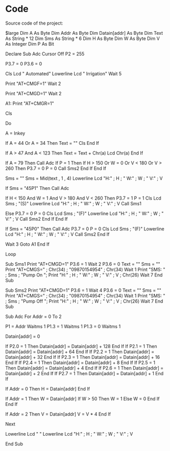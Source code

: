 Code
====

Source code of the project:



$large
Dim A As Byte
Dim Addr As Byte
Dim Datain[addr] As Byte
Dim Text As String * 12
Dim Sms As String * 6
Dim H As Byte
Dim W As Byte
Dim V As Integer
Dim P As Bit

Declare Sub Adc
Cursor Off
P2 = 255

P3.7 = 0
P3.6 = 0

Cls
Lcd "   Automated"
Lowerline
Lcd "   Irrigation"
Wait 5

Print "AT+CMGF=1"
Wait 2

Print "AT+CMGD=1"
Wait 2

A1:
Print "AT+CMGR=1"

Cls

Do

A = Inkey

If A = 44 Or A = 34 Then
Text = ""
Cls
End If

If A > 47 And A < 123 Then
Text = Text + Chr(a)
Lcd Chr(a)
End If

If A = 79 Then
Call Adc
If P = 1 Then
If H > 150 Or W = 0 Or V < 180 Or V > 260 Then
P3.7 = 0
P = 0
Call Sms2
End If
End If

Sms = ""
Sms = Mid(text , 1 , 4)
Lowerline
Lcd "H:" ; H ; " W:" ; W ; " V:" ; V

If Sms = "45P1" Then
Call Adc

If H < 150 And W = 1 And V > 180 And V < 260 Then
P3.7 = 1
P = 1
Cls
Lcd Sms ; "(S)"
Lowerline
Lcd "H:" ; H ; " W:" ; W ; " V:" ; V
Call Sms1

Else
P3.7 = 0
P = 0
Cls
Lcd Sms ; "(F)"
Lowerline
Lcd "H:" ; H ; " W:" ; W ; " V:" ; V
Call Sms2
End If
End If

If Sms = "45P0" Then
Call Adc
P3.7 = 0
P = 0
Cls
Lcd Sms ; "(F)"
Lowerline
Lcd "H:" ; H ; " W:" ; W ; " V:" ; V
Call Sms2
End If

Wait 3
Goto A1
End If

Loop




Sub Sms1
Print "AT+CMGD=1"
P3.6 = 1
Wait 2
P3.6 = 0
Text = ""
Sms = ""
Print "AT+CMGS=" ; Chr(34) ; "09870154954" ; Chr(34)
Wait 1
Print "SMS: " ; Sms ; "Pump On    ";
Print "H:" ; H ; " W:" ; W ; " V:" ; V ; Chr(26)
Wait 7
End Sub



Sub Sms2
Print "AT+CMGD=1"
P3.6 = 1
Wait 4
P3.6 = 0
Text = ""
Sms = ""
Print "AT+CMGS=" ; Chr(34) ; "09870154954" ; Chr(34)
Wait 1
Print "SMS: " ; Sms ; "Pump Off    ";
Print "H:" ; H ; " W:" ; W ; " V:" ; V ; Chr(26)
Wait 7
End Sub




Sub Adc
For Addr = 0 To 2

P1 = Addr
Waitms 1
P1.3 = 1
Waitms 1
P1.3 = 0
Waitms 1

Datain[addr] = 0

If P2.0 = 1 Then
Datain[addr] = Datain[addr] + 128
End If
If P2.1 = 1 Then
Datain[addr] = Datain[addr] + 64
End If
If P2.2 = 1 Then
Datain[addr] = Datain[addr] + 32
End If
If P2.3 = 1 Then
Datain[addr] = Datain[addr] + 16
End If
If P2.4 = 1 Then
Datain[addr] = Datain[addr] + 8
End If
If P2.5 = 1 Then
Datain[addr] = Datain[addr] + 4
End If
If P2.6 = 1 Then
Datain[addr] = Datain[addr] + 2
End If
If P2.7 = 1 Then
Datain[addr] = Datain[addr] + 1
End If

If Addr = 0 Then
H = Datain[addr]
End If

If Addr = 1 Then
W = Datain[addr]
If W > 50 Then
W = 1
Else
W = 0
End If
End If

If Addr = 2 Then
V = Datain[addr]
V = V * 4
End If

Next

Lowerline
Lcd "                       "
Lowerline
Lcd "H:" ; H ; " W:" ; W ; " V:" ; V


End Sub

